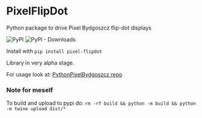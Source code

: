 # PixelFlipDot
Python package to drive Pixel Bydgoszcz flip-dot displays

![PyPI](https://img.shields.io/pypi/v/pixel-flipdot?label=pypi%20package)
![PyPI - Downloads](https://img.shields.io/pypi/dm/pixel-flipdot)

Install with `pip install pixel-flipdot`

Library in very alpha stage.

For usage look at: [PythonPixelBydgoszcz repo](https://github.com/domints/PythonPixelBydgoszcz)

### Note for meself

To build and upload to pypi do:
`rm -rf build && python -m build && python -m twine upload dist/*`